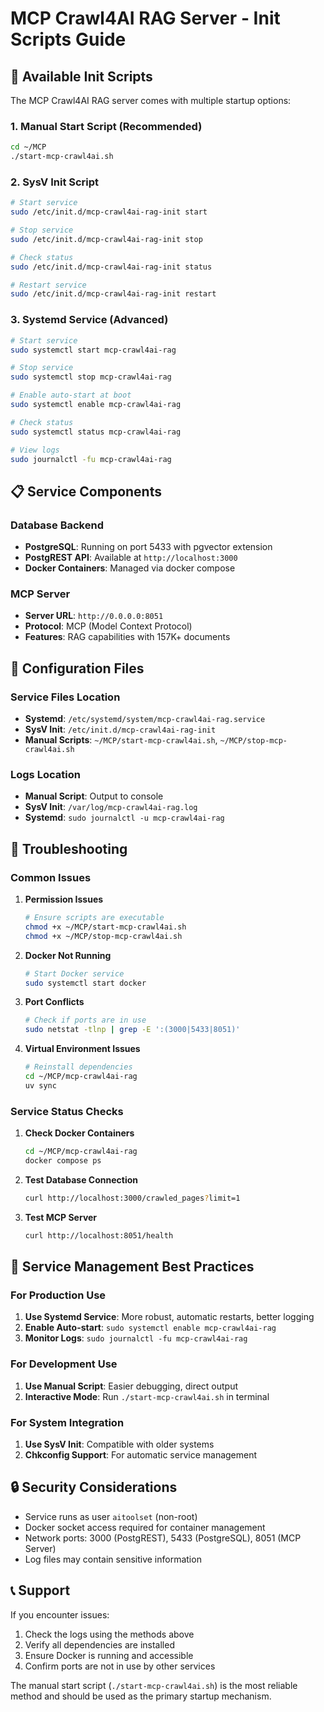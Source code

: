 # MCP Crawl4AI RAG Server - Init Scripts Guide

## 🚀 Available Init Scripts

The MCP Crawl4AI RAG server comes with multiple startup options:

### 1. Manual Start Script (Recommended)
```bash
cd ~/MCP
./start-mcp-crawl4ai.sh
```

### 2. SysV Init Script
```bash
# Start service
sudo /etc/init.d/mcp-crawl4ai-rag-init start

# Stop service  
sudo /etc/init.d/mcp-crawl4ai-rag-init stop

# Check status
sudo /etc/init.d/mcp-crawl4ai-rag-init status

# Restart service
sudo /etc/init.d/mcp-crawl4ai-rag-init restart
```

### 3. Systemd Service (Advanced)
```bash
# Start service
sudo systemctl start mcp-crawl4ai-rag

# Stop service
sudo systemctl stop mcp-crawl4ai-rag

# Enable auto-start at boot
sudo systemctl enable mcp-crawl4ai-rag

# Check status
sudo systemctl status mcp-crawl4ai-rag

# View logs
sudo journalctl -fu mcp-crawl4ai-rag
```

## 📋 Service Components

### Database Backend
- **PostgreSQL**: Running on port 5433 with pgvector extension
- **PostgREST API**: Available at `http://localhost:3000`
- **Docker Containers**: Managed via docker compose

### MCP Server
- **Server URL**: `http://0.0.0.0:8051`
- **Protocol**: MCP (Model Context Protocol)
- **Features**: RAG capabilities with 157K+ documents

## 🔧 Configuration Files

### Service Files Location
- **Systemd**: `/etc/systemd/system/mcp-crawl4ai-rag.service`
- **SysV Init**: `/etc/init.d/mcp-crawl4ai-rag-init`
- **Manual Scripts**: `~/MCP/start-mcp-crawl4ai.sh`, `~/MCP/stop-mcp-crawl4ai.sh`

### Logs Location
- **Manual Script**: Output to console
- **SysV Init**: `/var/log/mcp-crawl4ai-rag.log`
- **Systemd**: `sudo journalctl -u mcp-crawl4ai-rag`

## 🚨 Troubleshooting

### Common Issues

1. **Permission Issues**
   ```bash
   # Ensure scripts are executable
   chmod +x ~/MCP/start-mcp-crawl4ai.sh
   chmod +x ~/MCP/stop-mcp-crawl4ai.sh
   ```

2. **Docker Not Running**
   ```bash
   # Start Docker service
   sudo systemctl start docker
   ```

3. **Port Conflicts**
   ```bash
   # Check if ports are in use
   sudo netstat -tlnp | grep -E ':(3000|5433|8051)'
   ```

4. **Virtual Environment Issues**
   ```bash
   # Reinstall dependencies
   cd ~/MCP/mcp-crawl4ai-rag
   uv sync
   ```

### Service Status Checks

1. **Check Docker Containers**
   ```bash
   cd ~/MCP/mcp-crawl4ai-rag
   docker compose ps
   ```

2. **Test Database Connection**
   ```bash
   curl http://localhost:3000/crawled_pages?limit=1
   ```

3. **Test MCP Server**
   ```bash
   curl http://localhost:8051/health
   ```

## 📖 Service Management Best Practices

### For Production Use
1. **Use Systemd Service**: More robust, automatic restarts, better logging
2. **Enable Auto-start**: `sudo systemctl enable mcp-crawl4ai-rag`
3. **Monitor Logs**: `sudo journalctl -fu mcp-crawl4ai-rag`

### For Development Use
1. **Use Manual Script**: Easier debugging, direct output
2. **Interactive Mode**: Run `./start-mcp-crawl4ai.sh` in terminal

### For System Integration
1. **Use SysV Init**: Compatible with older systems
2. **Chkconfig Support**: For automatic service management

## 🔒 Security Considerations

- Service runs as user `aitoolset` (non-root)
- Docker socket access required for container management
- Network ports: 3000 (PostgREST), 5433 (PostgreSQL), 8051 (MCP Server)
- Log files may contain sensitive information

## 📞 Support

If you encounter issues:
1. Check the logs using the methods above
2. Verify all dependencies are installed
3. Ensure Docker is running and accessible
4. Confirm ports are not in use by other services

The manual start script (`./start-mcp-crawl4ai.sh`) is the most reliable method and should be used as the primary startup mechanism.

